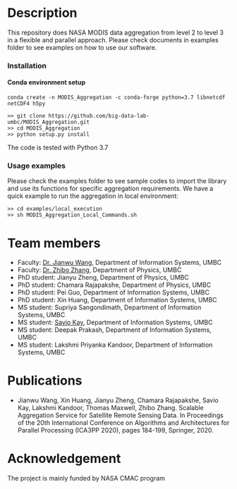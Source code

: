 # Description
This repository does NASA MODIS data aggregation from level 2 to level 3 in a flexible and parallel approach.
Please check documents in examples folder to see examples on how to use our software.

### Installation
#### Conda environment setup
```
conda create -n MODIS_Aggregation -c conda-forge python=3.7 libnetcdf netCDF4 h5py

>> git clone https://github.com/big-data-lab-umbc/MODIS_Aggregation.git
>> cd MODIS_Aggregation
>> python setup.py install
```

The code is tested with Python 3.7

### Usage examples
Please check the examples folder to see sample codes to import the library and use its functions for specific aggregation requirements.
We have a quick example to run the aggregation in local environment:
```
>> cd examples/local_execution
>> sh MODIS_Aggregation_Local_Commands.sh
```

# Team members
- Faculty: [Dr. Jianwu Wang](https://userpages.umbc.edu/~jianwu/), Department of Information Systems, UMBC
- Faculty: [Dr. Zhibo Zhang](https://physics.umbc.edu/people/faculty/zhang/), Department of Physics, UMBC
- PhD student: Jianyu Zheng, Department of Physics, UMBC
- PhD student: Chamara Rajapakshe, Department of Physics, UMBC
- PhD student: Pei Guo, Department of Information Systems, UMBC
- PhD student: Xin Huang, Department of Information Systems, UMBC
- MS student: Supriya Sangondimath, Department of Information Systems, UMBC
- MS student: [Savio Kay](https://saviokay.com), Department of Information Systems, UMBC
- MS student: Deepak Prakash, Department of Information Systems, UMBC
- MS student: Lakshmi Priyanka Kandoor, Department of Information Systems, UMBC

# Publications
- Jianwu Wang, Xin Huang, Jianyu Zheng, Chamara Rajapakshe, Savio Kay, Lakshmi Kandoor, Thomas Maxwell, Zhibo Zhang. Scalable Aggregation Service for Satellite Remote Sensing Data. In Proceedings of the 20th International Conference on Algorithms and Architectures for Parallel Processing (ICA3PP 2020), pages 184-199, Springer, 2020.

# Acknowledgement
The project is mainly funded by NASA CMAC program
